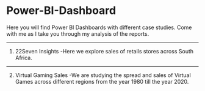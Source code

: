 # Power-BI-Dashboard
Here you will find Power BI Dashboards with different case studies.
Come with me as I take you through my analysis of the reports.

--------------------------------------------------------------------------------------------------------------------------------
1. 22Seven Insights
   -Here we explore sales of retails stores across South Africa.
------------------------------------------------------------------------------------------------------------------------------
2. Virtual Gaming Sales
   -We are studying the spread and sales of Virtual Games across different regions from the year 1980 till the year 2020.
